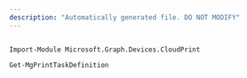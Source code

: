 ```yaml
---
description: "Automatically generated file. DO NOT MODIFY"
---
```


```powershellv2

Import-Module Microsoft.Graph.Devices.CloudPrint

Get-MgPrintTaskDefinition

```